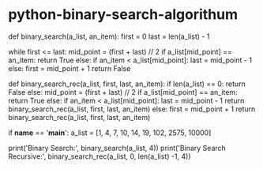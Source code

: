 # python-binary-search-algorithum

def binary_search(a_list, an_item):
   first = 0
   last = len(a_list) - 1

   while first <= last:
       mid_point = (first + last) // 2
       if a_list[mid_point] == an_item:
           return True
       else:
           if an_item < a_list[mid_point]:
               last = mid_point - 1
           else:
               first = mid_point + 1
   return False


def binary_search_rec(a_list, first, last, an_item):
   if len(a_list) == 0:
       return False
   else:
       mid_point = (first + last) // 2
       if a_list[mid_point] == an_item:
           return True
       else:
           if an_item < a_list[mid_point]:
               last = mid_point - 1
               return binary_search_rec(a_list, first, last, an_item)
           else:
               first = mid_point + 1
               return binary_search_rec(a_list, first, last, an_item)


if __name__ == '__main__':
   a_list = [1, 4, 7, 10, 14, 19, 102, 2575, 10000]
  
   print('Binary Search:', binary_search(a_list, 4))
   print('Binary Search Recursive:',
       binary_search_rec(a_list, 0, len(a_list) -1, 4))
